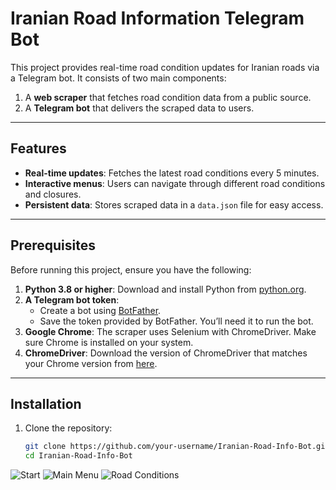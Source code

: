 # Iranian Road Information Telegram Bot

This project provides real-time road condition updates for Iranian roads via a Telegram bot. It consists of two main components:
1. A **web scraper** that fetches road condition data from a public source.
2. A **Telegram bot** that delivers the scraped data to users.

---

## Features
- **Real-time updates**: Fetches the latest road conditions every 5 minutes.
- **Interactive menus**: Users can navigate through different road conditions and closures.
- **Persistent data**: Stores scraped data in a `data.json` file for easy access.

---

## Prerequisites

Before running this project, ensure you have the following:

1. **Python 3.8 or higher**: Download and install Python from [python.org](https://www.python.org/).
2. **A Telegram bot token**:
   - Create a bot using [BotFather](https://core.telegram.org/bots#botfather).
   - Save the token provided by BotFather. You’ll need it to run the bot.
3. **Google Chrome**: The scraper uses Selenium with ChromeDriver. Make sure Chrome is installed on your system.
4. **ChromeDriver**: Download the version of ChromeDriver that matches your Chrome version from [here](https://sites.google.com/chromium.org/driver/).

---

## Installation

1. Clone the repository:
   ```bash
   git clone https://github.com/your-username/Iranian-Road-Info-Bot.git
   cd Iranian-Road-Info-Bot
   
![Start](images/start.jpg)
![Main Menu](images/main_menu.jpg)
![Road Conditions](images/road_conditions.jpg)



